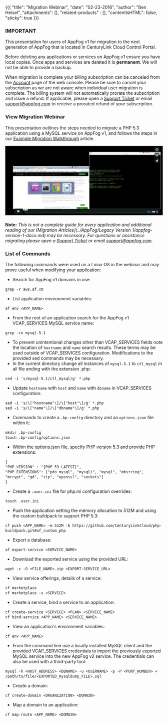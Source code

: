 {{{
  "title": "Migration Webinar",
  "date": "02-23-2016",
  "author": "Ben Heisel",
  "attachments": [],
  "related-products" : [],
  "contentIsHTML": false,
  "sticky": true
}}}

### IMPORTANT

This presentation for users of AppFog v1 for migration to the next generation of AppFog that is located in CenturyLink Cloud Control Portal.

Before deleting any applications or services on AppFog v1 ensure you have local copies. Once apps and services are deleted it is **permanent**. We will not be able to provide a backup.

When migration is complete your billing subscription can be canceled from the [Account](https://console.appfog.com/#account) page of the web console. Please be sure to cancel your subscription as we are not aware when individual user migration is complete. The billing system will not automatically prorate the subscription and issue a refund. If applicable, please open a [Support Ticket](https://support.appfog.com/tickets/new) or email support@appfog.com to receive a prorated refund of your subscription.

### View Migration Webinar

This presentation outlines the steps needed to migrate a PHP 5.3 application using a MySQL service on AppFog v1, and follows the steps in our [Example Migration Walkthrough](migration-walkthrough.md) article.

[![](../images/appfog-webinar.png)](https://vimeo.com/156569518)

**Note:** *This is not a complete guide for every application and additional reading of our [Migration Articles](../AppFog/Legacy Version 1/appfog-version-1-docs.md) may be necessary. For questions or assistance migrating please open a [Support Ticket](https://support.appfog.com/tickets/new) or email support@appfog.com.*

### List of Commands

The following commands were used on a Linux OS in the webinar and may prove useful when modifying your application:

* Search for AppFog v1 domains in use:
```
grep -r aws.af.cm
```
* List application environment variables:
```
af env <APP_NAME>
```
* From the root of an application search for the AppFog v1 VCAP_SERVICES MySQL service name:
```
grep -rn mysql-5.1
```
* To prevent unintentional changes other than VCAP_SERVICES fields note the location of `hostname` and `name` search results. These terms may be used outside of VCAP_SERVICES configuration. Modifications to the provided sed commands may be necessary.
* In the current directory change all instances of `mysql-5.1` to `ctl_mysql` in all file ending with the extension .php:
```
sed -i 's/mysql-5.1/ctl_mysql/g' *.php
```
* Update `hostname` with `host` and `name` with `dbname` in VCAP_SERVICES configuration:
```
sed -i 's/\["hostname"\]/\["host"\]/g' *.php
sed -i 's/\["name"\]/\["dbname"\]/g' *.php
```
* Commands to create a `.bp-config` directory and an `options.json` file within it:
```
mkdir .bp-config
touch .bp-config/options.json
```
* Within the options.json file, specify PHP version 5.3 and provide PHP extensions:

```
{ 
"PHP_VERSION" : "{PHP_53_LATEST}",
"PHP_EXTENSIONS": ["pdo_mysql", "mysqli", "mysql", "mbstring", "mcrypt", "gd", "zip", "openssl", "sockets"] 
}
```
* Create a `.user.ini` file for php.ini configuration overrides:
```
touch .user.ini
```
* Push the application setting the memory allocation to 512M and using the custom buildpack to support PHP 5.3:
```
cf push <APP_NAME> -m 512M -b https://github.com/CenturyLinkCloud/php-buildpack.git#af_custom_php
```
* Export a database:
```
af export-service <SERVICE_NAME>
```
* Download the exported service using the provided URL:
```
wget -c -O <FILE_NAME>.zip <EXPORT-SERVICE_URL>
```
* View service offerings, details of a service:
```
cf marketplace
cf marketplace -s <SERVICE>
```
* Create a service, bind a service to an application:
```
cf create-service <SERVICE> <PLAN> <SERVICE_NAME>
cf bind-service <APP_NAME> <SERVICE_NAME>
```
* View an application's environment variables:
```
cf env <APP_NAME>
```
* From the command line use a locally installed MySQL client and the provided VCAP_SERVICES credentials to import the previously exported MySQL service into the new AppFog v2 service. The credentials can also be used with a third-party tool:
```
mysql -h <HOST_ADDRESS> <DBNAME> -u <USERNAME> -p -P <PORT_NUMBER> < /path/to/file/<EXPORTED_mysqldump_FILE>.sql
```
* Create a domain:
```
cf create-domain <ORGANIZATION> <DOMAIN>
```
* Map a domain to an application:
```
cf map-route <APP_NAME> <DOMAIN>
```
